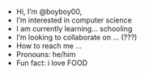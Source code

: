 - Hi, I’m @boyboy00, 
- I’m interested in computer science
- I am currently learning... schooling
- I’m looking to collaborate on ... (???)
- How to reach me ...
- Pronouns: he/him
- Fun fact: i love FOOD

<!---
boyboy00/boyboy00 is a ✨ special ✨ repository because its `README.md` (this file) appears on your GitHub profile.
You can click the Preview link to take a look at your changes.
--->
